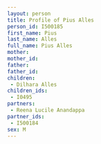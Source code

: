 ```yaml
---
layout: person
title: Profile of Pius Alles
person_id: I500185
first_name: Pius
last_name: Alles
full_name: Pius Alles
mother: 
mother_id: 
father: 
father_id: 
children:
 - Dilhara Alles
children_ids:
 - I0495
partners:
 - Reena Lucile Anandappa
partner_ids:
 - I500184
sex: M
---
```


